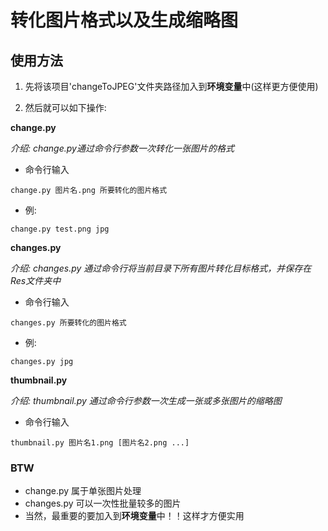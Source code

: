 # 转化图片格式以及生成缩略图

## 使用方法

1. 先将该项目'changeToJPEG'文件夹路径加入到**环境变量**中(这样更方便使用)

2. 然后就可以如下操作:

**change.py**

*介绍: change.py通过命令行参数一次转化一张图片的格式*

- 命令行输入
```
change.py 图片名.png 所要转化的图片格式
```

- 例:
```
change.py test.png jpg
```


**changes.py**

*介绍: changes.py 通过命令行将当前目录下所有图片转化目标格式，并保存在Res文件夹中*

- 命令行输入
```
changes.py 所要转化的图片格式
```

- 例:
```
changes.py jpg
```

**thumbnail.py**

*介绍: thumbnail.py 通过命令行参数一次生成一张或多张图片的缩略图*

- 命令行输入
```
thumbnail.py 图片名1.png [图片名2.png ...]
```

### BTW
- change.py 属于单张图片处理
- changes.py 可以一次性批量较多的图片
- 当然，最重要的要加入到**环境变量**中！！这样才方便实用
